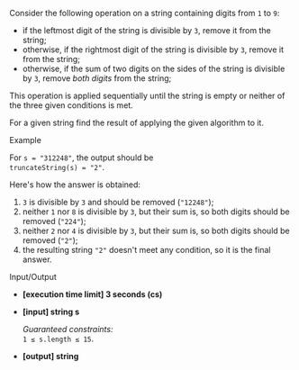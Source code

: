 
Consider the following operation on a string containing digits from  `1`  to  `9`:

-   if the leftmost digit of the string is divisible by  `3`, remove it from the string;
-   otherwise, if the rightmost digit of the string is divisible by  `3`, remove it from the string;
-   otherwise, if the sum of two digits on the sides of the string is divisible by  `3`, remove  _both digits_  from the string;

This operation is applied sequentially until the string is empty or neither of the three given conditions is met.

For a given string find the result of applying the given algorithm to it.

Example

For  `s = "312248"`, the output should be  
`truncateString(s) = "2"`.

Here's how the answer is obtained:

1.  `3`  is divisible by  `3`  and should be removed (`"12248"`);
2.  neither  `1`  nor  `8`  is divisible by  `3`, but their sum is, so both digits should be removed (`"224"`);
3.  neither  `2`  nor  `4`  is divisible by  `3`, but their sum is, so both digits should be removed (`"2"`);
4.  the resulting string  `"2"`  doesn't meet any condition, so it is the final answer.

Input/Output

-   **[execution time limit] 3 seconds (cs)**
    
-   **[input] string s**
    
    _Guaranteed constraints:_  
    `1 ≤ s.length ≤ 15`.
    
-   **[output] string**